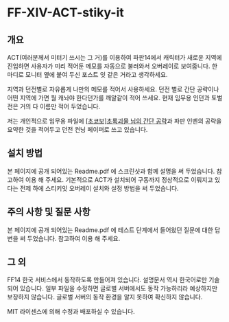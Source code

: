 # FF-XIV-ACT-stiky-it


## 개요 ##
ACT(여러분께서 미터기 쓰시는 그 거)를 이용하여 파판14에서 캐릭터가 새로운 지역에 진입하면 사용자가 미리 적어둔 메모를 자동으로 불러와서 오버레이로 보여줍니다. 한 마디로 모니터 옆에 붙여 두신 포스트 잇 같은 거라고 생각하세요.

지역과 던전별로 자유롭게 나만의 메모를 적어서 사용하세요. 던전 별로 간단 공략이나 어떤 지역에 가면 뭘 캐놔야 한다던가를 깨알같이 적어 쓰세요. 현재 임무용 인던과 토벌전은 거의 다 이름만 적어 두었습니다.

저는 개인적으로 임무용 파일에 [[초코보]초록괴물 님의 간단 공략](https://m.blog.naver.com/jejc1515/221334354161)과 파판 인벤의 공략을 요약한 것을 적어두고 던전 컨닝 페이퍼로 쓰고 있습니다.


## 설치 방법 ##
본 페이지에 공개 되어있는 Readme.pdf 에 스크린샷과 함께 설명을 써 두었습니다. 참고하여 이용 해 주세요.
기본적으로 ACT가 설치되어 구동까지 정상적으로 이뤄지고 있다는 전제 하에 스티키잇 오버레이 설치와 설정 방법을 써 두었습니다.

## 주의 사항 및 질문 사항 ##
본 페이지에 공개 되어있는 Readme.pdf 에 테스트 단계에서 들어왔던 질문에 대한 답변을 써 두었습니다. 참고하여 이용 해 주세요.

## 그 외 ##
FF14 한국 서비스에서 동작하도록 만들어져 있습니다. 설명문서 역시 한국어로만 기술 되어 있습니다. 일부 파일을 수정하면 글로벌 서버에서도 동작 가능하리라 예상하지만 보장하지 않습니다. 글로벌 서버의 동작 환경을 알지 못하여 확신하지 않습니다.

MIT 라이센스에 의해 수정과 배포하실 수 있습니다.

